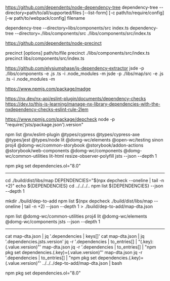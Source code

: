 https://github.com/dependents/node-dependency-tree
dependency-tree --directory=path/to/all/supported/files [--list-form] [-c path/to/require/config] [-w path/to/webpack/config] filename

dependency-tree --directory=libs/components/src index.ts
dependency-tree --directory=./libs/components/src ./libs/components/src/index.ts


https://github.com/dependents/node-precinct

precinct [options] path/to/file
precinct ./libs/components/src/index.ts
precinct libs/components/src/index.ts


https://github.com/elysiumphase/js-dependency-extractor
jsde -p ./libs/components -e .js .ts -i .node_modules -m
jsde -p ./libs/map/src -e .js .ts -i .node_modules -m


https://www.npmjs.com/package/madge


https://nx.dev/nx-api/eslint-plugin/documents/dependency-checks
https://dev.to/this-is-learning/manage-nx-library-dependencies-with-the-nxdependency-checks-eslint-rule-2lem

https://www.npmjs.com/package/depcheck
node -p "require('jsts/package.json').version"

npm list @nx/eslint-plugin @types/cypress @types/cypress-axe @types/jest @types/node lit @domg-wc/elements @open-wc/testing sinon proj4 @domg-wc/common-storybook @storybook/addon-actions @storybook/web-components @domg-wc/components @domg-wc/common-utilities lit-html resize-observer-polyfill jsts --json --depth 1

npm pkg set dependencies.ol="8.0"

------------------------------

cd ./build/dist/libs/map
DEPENDENCIES="$(npx depcheck --oneline | tail -n +2)"
echo ${DEPENDENCIES}
cd ../../../..
npm list ${DEPENDENCIES} --json --depth 1

mkdir ./build/dep-to-add
npm list $(npx depcheck ./build/dist/libs/map --oneline | tail -n +2) --json --depth 1 > ./build/dep-to-add/map-dta.json

npm list @domg-wc/common-utilities proj4 lit @domg-wc/elements @domg-wc/components jsts --json --depth 1

------------------------------

cat map-dta.json | jq '.dependencies | keys[]'
cat map-dta.json | jq '.dependencies.jsts.version'
jq -r '.dependencies | to_entries[] | "\(.key): \(.value.version)"' map-dta.json
jq -r '.dependencies | to_entries[] | "npm pkg set dependencies.\(.key)=\(.value.version)"' map-dta.json
jq -r '.dependencies | to_entries[] | "npm pkg set dependencies.\(.key)=\(.value.version)"' ../../../dep-to-add/map-dta.json | bash


npm pkg set dependencies.ol="8.0"
